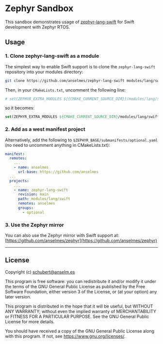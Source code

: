 # Zephyr Sandbox

This sandbox demonstrates usage of [zephyr-lang-swift](https://github.com/anselmes/zephyr-lang-swift) for Swift development with Zephyr RTOS.

## Usage

### 1. Clone zephyr-lang-swift as a module

The simplest way to enable Swift support is to clone the `zephyr-lang-swift` repository into your modules directory:

  ```sh
  git clone https://github.com/anselmes/zephyr-lang-swift modules/lang/swift
  ```

Then, in your `CMakeLists.txt`, uncomment the following line:

  ```cmake
  # set(ZEPHYR_EXTRA_MODULES ${{CMAKE_CURRENT_SOURCE_DIR}}/modules/lang/swift)
  ```

so it becomes:

  ```cmake
  set(ZEPHYR_EXTRA_MODULES ${CMAKE_CURRENT_SOURCE_DIR}/modules/lang/swift)
  ```

### 2. Add as a west manifest project

Alternatively, add the following to `$ZEPHYR_BASE/submanifests/optional.yaml` (no need to uncomment anything in CMakeLists.txt):

  ```yaml
  manifest:
    remotes:
      ...
      - name: anselmes
        url-base: https://github.com/anselmes
    ...
    projects:
      ...
      - name: zephyr-lang-swift
        revision: main
        path: modules/lang/swift
        remotes: anselmes
        groups:
          - optional
  ```

### 3. Use the Zephyr mirror

You can also use the Zephyr mirror with Swift support at: [https://github.com/anselmes/zephyr](https://github.com/anselmes/zephyr)

---

## License

Copyright (c) [<schubert@anselm.es>](mailto:schubert@anselm.es)

This program is free software: you can redistribute it and/or modify
it under the terms of the GNU General Public License as published by
the Free Software Foundation, either version 3 of the License, or
(at your option) any later version.

This program is distributed in the hope that it will be useful,
but WITHOUT ANY WARRANTY; without even the implied warranty of
MERCHANTABILITY or FITNESS FOR A PARTICULAR PURPOSE. See the
GNU General Public License for more details.

You should have received a copy of the GNU General Public License
along with this program. If not, see <https://www.gnu.org/licenses/>.
